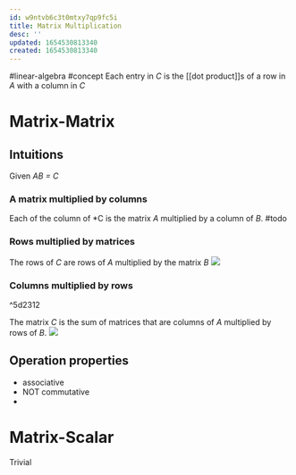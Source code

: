 ```yaml
---
id: w9ntvb6c3t0mtxy7qp9fc5i
title: Matrix Multiplication
desc: ''
updated: 1654530813340
created: 1654530813340
---
```

#linear-algebra #concept 
Each entry in *C* is the [[dot product]]s of a row in *A* with a column in *C*
# Matrix-Matrix
## Intuitions
Given *AB *=* C*
### A matrix multiplied by columns
Each of the column of *C is the matrix *A* multiplied by a column of *B*.
#todo
### Rows multiplied by matrices
The rows of *C* are rows of *A* multiplied by the matrix *B*
![](https://miro.medium.com/max/697/1*4dIpYSmMCDKkmnyvuJCdMQ.png)
### Columns multiplied by rows

^5d2312

The matrix *C* is the sum of matrices that are columns of *A* multiplied by rows of *B*.
![](https://miro.medium.com/max/700/1*6-PSPcjj58axx6MZ1D3feg.png)

## Operation properties
- associative
- NOT commutative
- 
# Matrix-Scalar
Trivial
